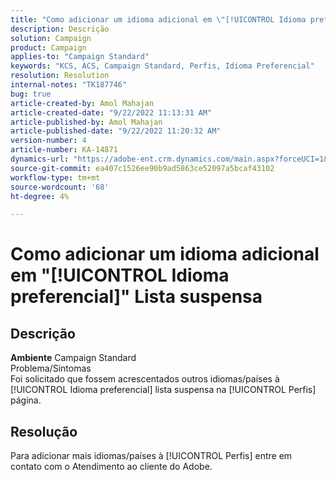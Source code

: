 ```yaml
---
title: "Como adicionar um idioma adicional em \"[!UICONTROL Idioma preferencial]\" Menu suspenso"
description: Descrição
solution: Campaign
product: Campaign
applies-to: "Campaign Standard"
keywords: "KCS, ACS, Campaign Standard, Perfis, Idioma Preferencial"
resolution: Resolution
internal-notes: "TK187746"
bug: true
article-created-by: Amol Mahajan
article-created-date: "9/22/2022 11:13:31 AM"
article-published-by: Amol Mahajan
article-published-date: "9/22/2022 11:20:32 AM"
version-number: 4
article-number: KA-14871
dynamics-url: "https://adobe-ent.crm.dynamics.com/main.aspx?forceUCI=1&pagetype=entityrecord&etn=knowledgearticle&id=499d7f92-673a-ed11-9db0-002248086d3d"
source-git-commit: ea407c1526ee90b9ad5863ce52097a5bcaf43102
workflow-type: tm+mt
source-wordcount: '68'
ht-degree: 4%

---
```


# Como adicionar um idioma adicional em &quot;[!UICONTROL Idioma preferencial]&quot; Lista suspensa

## Descrição

<b>Ambiente</b>
Campaign Standard
<br>Problema/Sintomas<br>
Foi solicitado que fossem acrescentados outros idiomas/países à [!UICONTROL Idioma preferencial] lista suspensa na [!UICONTROL Perfis] página.


## Resolução


Para adicionar mais idiomas/países à [!UICONTROL Perfis] entre em contato com o Atendimento ao cliente do Adobe.

